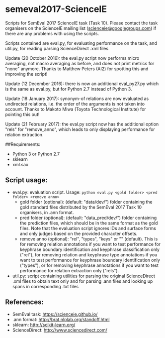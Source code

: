 # semeval2017-ScienceIE

Scripts for SemEval 2017 ScienceIE task (Task 10).
Please contact the task organisers on the ScienceIE mailing list (scienceie@googlegroups.com) if there are any problems with using the scripts.

Scripts contained are eval.py, for evaluating performance on the task, and util.py, for reading parsing ScienceDirect .xml files

Update (20 October 2016): the eval.py script now performs micro averaging, not macro averaging as before, and does not print metrics for "none" anymore. Thanks to Matthew Peters (AI2) for spotting this and improving the script!

Update (12 December 2016): there is now an additional eval_py27.py which is the same as eval.py, but for Python 2.7 instead of Python 3.

Update (18 January 2017): synonym-of relations are now evaluated as undirected relations, i.e. the order of the arguments is not taken into account. Thanks to Makoto Miwa (Toyota Technological Institute) for pointing this out!

Update (21 February 2017): the eval.py script now has the additional option "rels" for "remove_anno", which leads to only displaying performance for relation extraction.


##Requirements:
* Python 3 or Python 2.7
* sklearn
* xml.sax

## Script usage:
* eval.py: evaluation script. Usage: ```python eval.py <gold folder> <pred folder> <remove anno>```
    * gold folder (optional): (default: "data/dev/") folder containing the gold standard files distributed by the SemEval 2017 Task 10 organisers, in .ann format.
    * pred folder (optional): (default: "data_pred/dev/") folder containing the prediction files, which should be in the same format as the gold files. Note that the evaluation script ignores IDs and surface forms and only judges based on the provided character offsets.
    * remove anno (optional): "rel", "types", "keys" or "" (default). This is for removing relation annotations if you want to test performance for keyphrase boundary identification and keyphrase classification only ("rel"), for removing relation and keyphrase type annotations if you want to test performance for keyphrase boundary identification only ("types"), or for removing keyphrase annotations if you want to test performance for relation extraction only ("rels").
* util.py: script containing utilities for parsing the original ScienceDirect .xml files to obtain text only and for parsing .ann files and looking up spans in corresponding .txt files
    
## References:
* SemEval task: https://scienceie.github.io/
* .ann format: http://brat.nlplab.org/standoff.html
* sklearn: http://scikit-learn.org/
* ScienceDirect: http://www.sciencedirect.com/